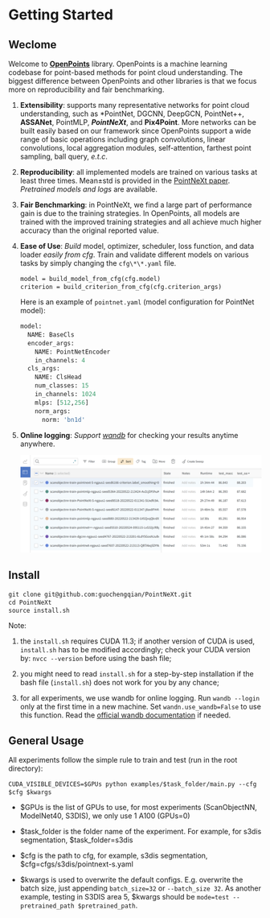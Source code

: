 # Getting Started
## Weclome 

Welcome to [**OpenPoints**](https://github.com/guochengqian/openpoints) library. OpenPoints is a machine learning codebase for point-based methods for point cloud understanding. The biggest difference between OpenPoints and other libraries is that we focus more on reproducibility and fair benchmarking. 

1. **Extensibility**: supports many representative networks for point cloud understanding, such as *PointNet, DGCNN, DeepGCN, PointNet++, **ASSANet**, PointMLP, ***PointNeXt***, and **Pix4Point**. More networks can be built easily based on our framework since OpenPoints support a wide range of basic operations including graph convolutions, linear convolutions, local aggregation modules, self-attention, farthest point sampling, ball query, *e.t.c*.

2. **Reproducibility**: all implemented models are trained on various tasks at least three times. Mean±std is provided in the [PointNeXt paper](https://arxiv.org/abs/2206.04670).  *Pretrained models and logs* are available.

3. **Fair Benchmarking**: in PointNeXt, we find a large part of performance gain is due to the training strategies. In OpenPoints, all models are trained with the improved training strategies and all achieve much higher accuracy than the original reported value. 

4. **Ease of Use**: *Build* model, optimizer, scheduler, loss function,  and data loader *easily from cfg*. Train and validate different models on various tasks by simply changing the `cfg\*\*.yaml` file. 

   ```
   model = build_model_from_cfg(cfg.model)
   criterion = build_criterion_from_cfg(cfg.criterion_args)
   ```
   Here is an example of `pointnet.yaml` (model configuration for PointNet model):
   ```python
   model:
     NAME: BaseCls
     encoder_args:
       NAME: PointNetEncoder
       in_channels: 4
     cls_args:
       NAME: ClsHead
       num_classes: 15
       in_channels: 1024
       mlps: [512,256]
       norm_args: 
         norm: 'bn1d'
   ```

5. **Online logging**: *Support [wandb](https://wandb.ai/)* for checking your results anytime anywhere. 

   ![misc/wandb.png](misc/wandb.png)


## Install

```
git clone git@github.com:guochengqian/PointNeXt.git
cd PointNeXt
source install.sh
```
Note:  

1) the `install.sh` requires CUDA 11.3; if another version of CUDA is used,  `install.sh` has to be modified accordingly; check your CUDA version by: `nvcc --version` before using the bash file;

2) you might need to read `install.sh` for a step-by-step installation if the bash file (`install.sh`) does not work for you by any chance;

3) for all experiments, we use wandb for online logging. Run `wandb --login` only at the first time in a new machine. Set `wandn.use_wandb=False` to use this function. Read the [official wandb documentation](https://docs.wandb.ai/quickstart) if needed.


## General Usage 
All experiments follow the simple rule to train and test (run in the root directory): 

```
CUDA_VISIBLE_DEVICES=$GPUs python examples/$task_folder/main.py --cfg $cfg $kwargs
```

- $GPUs is the list of GPUs to use, for most experiments (ScanObjectNN, ModelNet40, S3DIS), we only use 1 A100 (GPUs=0)
  
- $task_folder is the folder name of the experiment. For example, for s3dis segmentation, $task_folder=s3dis

- $cfg is the path to cfg, for example, s3dis segmentation, $cfg=cfgs/s3dis/pointnext-s.yaml

- $kwargs is used to overwrite the default configs. E.g. overwrite the batch size, just appending `batch_size=32` or `--batch_size 32`.  As another example, testing in S3DIS area 5, $kwargs should be `mode=test --pretrained_path $pretrained_path`. 
